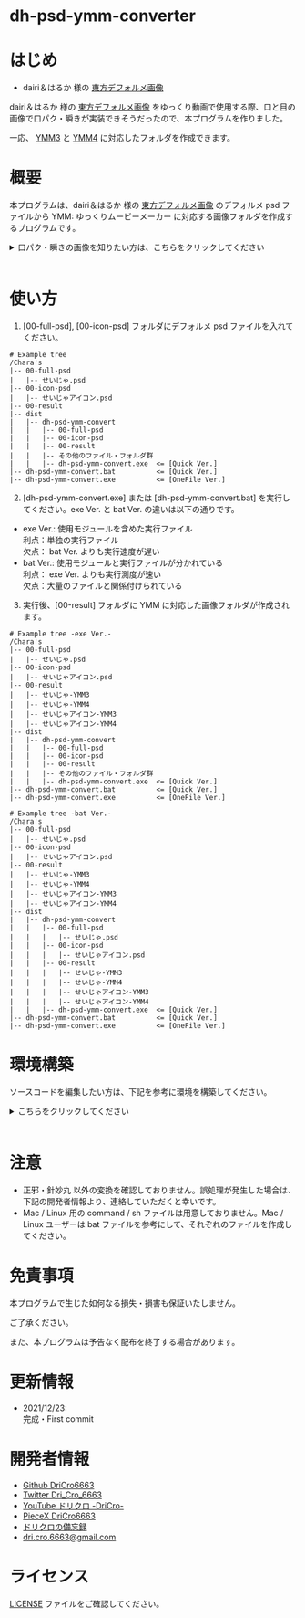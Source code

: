 dh-psd-ymm-converter
=====

# はじめ
* dairi＆はるか 様の [東方デフォルメ画像](https://goo.gl/3G91VJ)

dairi＆はるか 様の [東方デフォルメ画像](https://goo.gl/3G91VJ) をゆっくり動画で使用する際、口と目の画像で口パク・瞬きが実装できそうだったので、本プログラムを作りました。

一応、 [YMM3](https://manjubox.net/ymm3/) と [YMM4](https://manjubox.net/ymm4/) に対応したフォルダを作成できます。

# 概要
本プログラムは、dairi＆はるか 様の [東方デフォルメ画像](https://goo.gl/3G91VJ) のデフォルメ psd ファイルから YMM: ゆっくりムービーメーカー に対応する画像フォルダを作成するプログラムです。

<details>
    <summary>口パク・瞬きの画像を知りたい方は、こちらをクリックしてください</summary>
    <div>　　

---

| 口パク |  YMM3  |   YMM4   | State |
| :--: | :----: |  :----:  | :---- |
| 口閉じ | 00b.png | 00.0.png | 口が閉じた状態 |
| 小口開け | 00a.png | 00.1.png | 中間フレーム |
| 大口開け | 00.png | 00.png | 口が開いた状態 |

---

| 口パク笑い |  YMM3  |   YMM4   | State |
| :--: | :----: |  :----:  | :---- |
| 口閉じ笑い | 01b.png | 01.0.png | 口が閉じた状態 |
| 小口笑い | 01a.png | 01.1.png | 中間フレーム |
| 大口笑い | 01.png | 01.png | 口が開いた状態 |

---

| 瞬き |  YMM3  |   YMM4   | State |
| :--: | :----: |  :----:  | :---- |
| 閉じ目(下) | 00b.png | 00.0.png | 目が閉じた状態 |
| ジト目 | 00a.png | 00.1.png | 中間フレーム |
| 普通目 | 00.png | 00.png | 目が開いた状態 |

---

</div></details>　　

# 使い方
1. [00-full-psd], [00-icon-psd] フォルダにデフォルメ psd ファイルを入れてください。

```
# Example tree
/Chara's
|-- 00-full-psd
|   |-- せいじゃ.psd
|-- 00-icon-psd
|   |-- せいじゃアイコン.psd
|-- 00-result
|-- dist
|   |-- dh-psd-ymm-convert
|   |   |-- 00-full-psd
|   |   |-- 00-icon-psd
|   |   |-- 00-result
|   |   |-- その他のファイル・フォルダ群
|   |   |-- dh-psd-ymm-convert.exe  <= [Quick Ver.]
|-- dh-psd-ymm-convert.bat          <= [Quick Ver.]
|-- dh-psd-ymm-convert.exe          <= [OneFile Ver.]
```

2. [dh-psd-ymm-convert.exe] または [dh-psd-ymm-convert.bat] を実行してください。exe Ver. と bat Ver. の違いは以下の通りです。

* exe Ver.: 使用モジュールを含めた実行ファイル <br>
    利点：単独の実行ファイル <br>
    欠点： bat Ver. よりも実行速度が遅い
* bat Ver.: 使用モジュールと実行ファイルが分かれている <br>
    利点： exe Ver. よりも実行測度が速い <br>
    欠点：大量のファイルと関係付けられている

3. 実行後、[00-result] フォルダに YMM に対応した画像フォルダが作成されます。

```
# Example tree -exe Ver.-
/Chara's
|-- 00-full-psd
|   |-- せいじゃ.psd
|-- 00-icon-psd
|   |-- せいじゃアイコン.psd
|-- 00-result
|   |-- せいじゃ-YMM3
|   |-- せいじゃ-YMM4
|   |-- せいじゃアイコン-YMM3
|   |-- せいじゃアイコン-YMM4
|-- dist
|   |-- dh-psd-ymm-convert
|   |   |-- 00-full-psd
|   |   |-- 00-icon-psd
|   |   |-- 00-result
|   |   |-- その他のファイル・フォルダ群
|   |   |-- dh-psd-ymm-convert.exe  <= [Quick Ver.]
|-- dh-psd-ymm-convert.bat          <= [Quick Ver.]
|-- dh-psd-ymm-convert.exe          <= [OneFile Ver.]

# Example tree -bat Ver.-
/Chara's
|-- 00-full-psd
|   |-- せいじゃ.psd
|-- 00-icon-psd
|   |-- せいじゃアイコン.psd
|-- 00-result
|   |-- せいじゃ-YMM3
|   |-- せいじゃ-YMM4
|   |-- せいじゃアイコン-YMM3
|   |-- せいじゃアイコン-YMM4
|-- dist
|   |-- dh-psd-ymm-convert
|   |   |-- 00-full-psd
|   |   |   |-- せいじゃ.psd
|   |   |-- 00-icon-psd
|   |   |   |-- せいじゃアイコン.psd
|   |   |-- 00-result
|   |   |   |-- せいじゃ-YMM3
|   |   |   |-- せいじゃ-YMM4
|   |   |   |-- せいじゃアイコン-YMM3
|   |   |   |-- せいじゃアイコン-YMM4
|   |   |-- dh-psd-ymm-convert.exe  <= [Quick Ver.]
|-- dh-psd-ymm-convert.bat          <= [Quick Ver.]
|-- dh-psd-ymm-convert.exe          <= [OneFile Ver.]
```

# 環境構築
ソースコードを編集したい方は、下記を参考に環境を構築してください。

<details>
    <summary>こちらをクリックしてください</summary>
    <div>　　

## 仮想環境構築
Anaconda Ver.
```
# create virtual env: python ver. 3.8 or higher
conda create --name exepy python=3.8
    - or -
conda create -n pyins

# Active virtual env
conda activate [venv-name]
```

## 使用モジュール

* os            : 標準ライブラリ
* re            : 標準ライブラリ
* shutil        : 標準ライブラリ
* numpy         : 計算拡張ライブラリ
* Pillow        : 画像処理ライブラリ
* psd_tools     : Photoshop: psd ファイル処理ライブラリ
* pyinstaller   : py -> exe に使用

```
conda install -y -c anaconda numpy pillow
conda install -y -c conda-forge pyinstaller
conda install -y -c auto psd-tools
    - or -
pip install numpy pyinstaller psd-tools Pillow
```

プロキシ設定が必要な方は、下記を参考に設定してください。
```
# windows
# if you need to use proxy, please set proxy setting.
set HTTP_PROXY=http://<userid>:<password>@<server-address>:<port>
set HTTPS_PROXY=http://<userid>:<password>@<server-address>:<port>

# example
set HTTP_PROXY=http://proxy.example.com:8080
set HTTPS_PROXY=http://proxy.example.com:8080

# check proxy
echo %HTTP_PROXY%
echo %HTTPS_PROXY%
```

## py -> exe
```
# Example
pyinstaller main.py --onefile

"""
    --name          : exe ファイル名の指定
    --onefile       : exe ファイルを１つにまとめる
    --noconsole     : exe 実行時にコンソールの表示を抑制
    --debug all     : デバッグ出力
    --clean         : キャッシュを削除
    --icon          : アイコンファイルのパスを指定

pyinstaller main.py --name [fileName] --onefile --icon [./img/icon.ico] --noconsole
"""
```

</div></details>　　

# 注意

* 正邪・針妙丸 以外の変換を確認しておりません。誤処理が発生した場合は、下記の開発者情報より、連絡していただくと幸いです。
* Mac / Linux 用の command / sh ファイルは用意しておりません。Mac / Linux ユーザーは bat ファイルを参考にして、それぞれのファイルを作成してください。

# 免責事項
本プログラムで生じた如何なる損失・損害も保証いたしません。

ご了承ください。

また、本プログラムは予告なく配布を終了する場合があります。

# 更新情報

* 2021/12/23: <br>
完成・First commit

# 開発者情報

* [Github DriCro6663](https://github.com/DriCro6663)
* [Twitter Dri_Cro_6663](https://twitter.com/Dri_Cro_6663)
* [YouTube ドリクロ -DriCro-](https://www.youtube.com/channel/UCyWgav9wdiPVjYphB7jrWCQ)
* [PieceX DriCro6663](https://www.piecex.com/users/profile/DriCro6663)
* [ドリクロの備忘録](https://dri-cro-6663.jp/)
* dri.cro.6663@gmail.com

# ライセンス

[LICENSE](./LISENCE) ファイルをご確認してください。